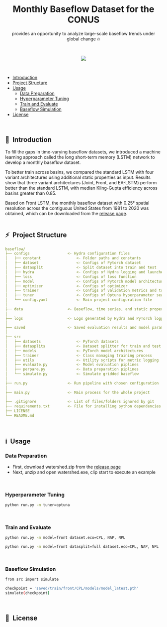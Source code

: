 <div align="center">

# Monthly Baseflow Dataset for the CONUS

provides an opportunity to analyze large-scale baseflow trends under global change 🔥<br>

</div>
<br>

<div align="center">

![](https://user-images.githubusercontent.com/29588684/142756866-7e22814d-2e78-4fad-8035-86eee529bb10.gif)

</div>
<br>

- [Introduction](#introduction)
- [Project Structure](#project-structure)
- [Usage](#usage)
    - [Data Preparation](#data-preparation)
    - [Hyperparameter Tuning](#hyperparameter-tuning)
    - [Train and Evaluate](#train-and-evaluate)
    - [Baseflow Simulation](#baseflow-simulation)
- [License](#license)
<br>


## 📌&nbsp;&nbsp;Introduction
To fill the gaps in time-varying baseflow datasets, we introduced a machine learning approach called the long short-term memory (LSTM) network to develop a monthly baseflow dataset.

To better train across basins, we compared the standard LSTM with four variant architectures using additional static properties as input. Results show that three variant architectures (Joint, Front, and EA-LSTM) perform better than the standard LSTM, with median Kling-Gupta efficiency across basins greater than 0.85.

Based on Front LSTM, the monthly baseflow dataset with 0.25° spatial resolution across the contiguous United States from 1981 to 2020 was obtained, which can be downloaded from the [release page](https://github.com/xiejx5/BaseFlowCONUS/releases).
<br>
<br>

## ⚡&nbsp;&nbsp;Project Structure
```yaml
baseflow/
├── configs                 <- Hydra configuration files
│   ├── constant                <- Folder paths and constants
│   ├── dataset                 <- Configs of Pytorch dataset
│   ├── datasplit               <- Split dataset into train and test
│   ├── hydra                   <- Configs of Hydra logging and launcher
│   ├── loss                    <- Configs of loss function
│   ├── model                   <- Configs of Pytorch model architectures
│   ├── optimizer               <- Configs of optimizer
│   ├── trainer                 <- Configs of validation metrics and trainer
│   ├── tuner                   <- Configs of Optuna hyperparameter search
│   └── config.yaml             <- Main project configuration file
│
├── data                    <- Baseflow, time series, and static properties
│
├── logs                    <- Logs generated by Hydra and PyTorch loggers
│
├── saved                   <- Saved evaluation results and model parameters
│
├── src
│   ├── datasets                <- PyTorch datasets
│   ├── datasplits              <- Dataset splitter for train and test
│   ├── models                  <- PyTorch model architectures
│   ├── trainer                 <- Class managing training process
│   ├── utils                   <- Utility scripts for metric logging
│   ├── evaluate.py             <- Model evaluation piplines
│   ├── perpare.py              <- Data preparation piplines
│   └── simulate.py             <- Simulate gridded baseflow
│
├── run.py                  <- Run pipeline with chosen configuration
│
├── main.py                 <- Main process for the whole project
│
├── .gitignore              <- List of files/folders ignored by git
├── requirements.txt        <- File for installing python dependencies
├── LICENSE
└── README.md
```
<br>

<a name="usage"></a>
## ℹ️&nbsp;&nbsp;Usage

### Data Preparation
- First, download watershed.zip from the [release page](https://github.com/xiejx5/watershed_delineation/releases)
- Next, unzip and open watershed.exe, clip start to execute an example
<br>

### Hyperparameter Tuning
```bash
python run.py -m tuner=optuna
```
<br>

### Train and Evaluate
```bash
python run.py -m model=front dataset.eco=CPL, NAP, NPL
```

```bash
python run.py -m model=front datasplit=full dataset.eco=CPL, NAP, NPL
```
<br>

### Baseflow Simulation
```bash
from src import simulate

checkpoint = 'saved/train/front/CPL/models/model_latest.pth'
simulate(checkpoint)
```
<br>

## 🚀&nbsp;&nbsp;License
